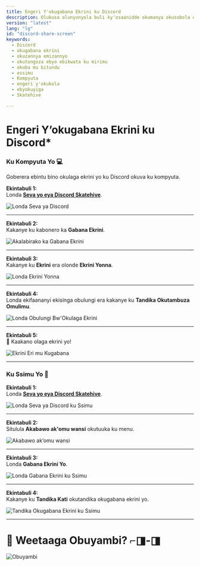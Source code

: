 ```yaml
---
title: Engeri Y'okugabana Ekrini ku Discord
description: Olukusa olunyonyola buli ky'osaanidde okumanya okusobola okugabana ekrini yo ku Discord, oba ku kompyuta oba ku ssimu. Kisobola okukola ku biduula, okuwuliziganya, n'okwogera mu bibiina.
version: "latest"
lang: "lg"
id: "discord-share-screen"
keywords:
  - Discord
  - okugabana ekrini
  - okuzannya emizannyo
  - okutongoza ebyo ebikwata ku mirimu
  - okuba mu bitundu
  - essimu
  - Kompyuta
  - engeri y'okukola
  - ebyokuyiga
  - Skatehive

---
```


# Engeri Y’okugabana Ekrini ku Discord*

### **Ku Kompyuta Yo** 💻  
Goberera ebintu bino okulaga ekrini yo ku Discord okuva ku kompyuta.  

**Ekintabuli 1:**  
Londa <a href="https://discord.gg/R4s2ykDN" class="button-link" target="_blank">**Seva yo eya Discord Skatehive**</a>.  

![Londa Seva ya Discord](https://hackmd.io/_uploads/SkscTAFLA.png)  

---

**Ekintabuli 2:**  
Kakanye ku kabonero ka **Gabana Ekrini**.  

![Akalabirako ka Gabana Ekrini](https://hackmd.io/_uploads/rkgRRRY8R.png)  

---

**Ekintabuli 3:**  
Kakanye ku **Ekrini** era olonde **Ekrini Yonna**.  

![Londa Ekrini Yonna](https://hackmd.io/_uploads/BJ40ek58A.png)  

---

**Ekintabuli 4:**  
Londa ekifaananyi ekisinga obulungi era kakanye ku **Tandika Okutambuza Omulimu**.  

![Londa Obulungi Bw'Okulaga Ekrini](https://hackmd.io/_uploads/Sku6fk5UR.png)  

---

**Ekintabuli 5:**  
🎉 Kaakano olaga ekrini yo!  

![Ekrini Eri mu Kugabana](https://hackmd.io/_uploads/H1XcXyc8A.png)  

---

### **Ku Ssimu Yo** 📱  

**Ekintabuli 1:**  
Londa <a href="https://discord.gg/R4s2ykDN" class="button-link" target="_blank">**Seva yo eya Discord Skatehive**</a>.  

![Londa Seva ya Discord ku Ssimu](https://hackmd.io/_uploads/SJjhGQ9UC.jpg)  

---

**Ekintabuli 2:**  
Situlula **Akabawo ak'omu wansi** okutuuka ku menu.  

![Akabawo ak’omu wansi](https://hackmd.io/_uploads/HkHtmX58C.jpg)  

---

**Ekintabuli 3:**  
Londa **Gabana Ekrini Yo**.  

![Londa Gabana Ekrini ku Ssimu](https://hackmd.io/_uploads/H1kWHQqLA.jpg)  

---

**Ekintabuli 4:**  
Kakanye ku **Tandika Kati** okutandika okugabana ekrini yo.  

![Tandika Okugabana Ekrini ku Ssimu](https://hackmd.io/_uploads/ryWj8QqU0.jpg)  

---

# 🎉 Weetaaga Obuyambi? ⌐◨-◨  

![Obuyambi](https://hackmd.io/_uploads/r1uA0QcI0.gif)  

